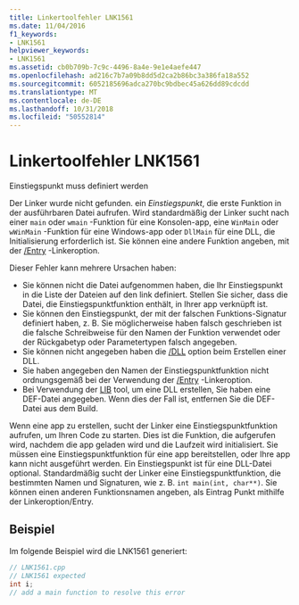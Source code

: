 ```yaml
---
title: Linkertoolfehler LNK1561
ms.date: 11/04/2016
f1_keywords:
- LNK1561
helpviewer_keywords:
- LNK1561
ms.assetid: cb0b709b-7c9c-4496-8a4e-9e1e4aefe447
ms.openlocfilehash: ad216c7b7a09b8dd5d2ca2b86bc3a386fa18a552
ms.sourcegitcommit: 6052185696adca270bc9bdbec45a626dd89cdcdd
ms.translationtype: MT
ms.contentlocale: de-DE
ms.lasthandoff: 10/31/2018
ms.locfileid: "50552814"
---
```

# <a name="linker-tools-error-lnk1561"></a>Linkertoolfehler LNK1561

Einstiegspunkt muss definiert werden

Der Linker wurde nicht gefunden. ein *Einstiegspunkt*, die erste Funktion in der ausführbaren Datei aufrufen. Wird standardmäßig der Linker sucht nach einer `main` oder `wmain` -Funktion für eine Konsolen-app, eine `WinMain` oder `wWinMain` -Funktion für eine Windows-app oder `DllMain` für eine DLL, die Initialisierung erforderlich ist. Sie können eine andere Funktion angeben, mit der [/Entry](../../build/reference/entry-entry-point-symbol.md) -Linkeroption.

Dieser Fehler kann mehrere Ursachen haben:
- Sie können nicht die Datei aufgenommen haben, die Ihr Einstiegspunkt in die Liste der Dateien auf den link definiert. Stellen Sie sicher, dass die Datei, die Einstiegspunktfunktion enthält, in Ihrer app verknüpft ist.
- Sie können den Einstiegspunkt, der mit der falschen Funktions-Signatur definiert haben, z. B. Sie möglicherweise haben falsch geschrieben ist die falsche Schreibweise für den Namen der Funktion verwendet oder der Rückgabetyp oder Parametertypen falsch angegeben.
- Sie können nicht angegeben haben die [/DLL](../../build/reference/dll-build-a-dll.md) option beim Erstellen einer DLL.
- Sie haben angegeben den Namen der Einstiegspunktfunktion nicht ordnungsgemäß bei der Verwendung der [/Entry](../../build/reference/entry-entry-point-symbol.md) -Linkeroption.
- Bei Verwendung der [LIB](../../build/reference/lib-reference.md) tool, um eine DLL erstellen, Sie haben eine DEF-Datei angegeben. Wenn dies der Fall ist, entfernen Sie die DEF-Datei aus dem Build.

Wenn eine app zu erstellen, sucht der Linker eine Einstiegspunktfunktion aufrufen, um Ihren Code zu starten. Dies ist die Funktion, die aufgerufen wird, nachdem die app geladen wird und die Laufzeit wird initialisiert. Sie müssen eine Einstiegspunktfunktion für eine app bereitstellen, oder Ihre app kann nicht ausgeführt werden. Ein Einstiegspunkt ist für eine DLL-Datei optional. Standardmäßig sucht der Linker eine Einstiegspunktfunktion, die bestimmten Namen und Signaturen, wie z. B. `int main(int, char**)`. Sie können einen anderen Funktionsnamen angeben, als Eintrag Punkt mithilfe der Linkeroption/Entry.

## <a name="example"></a>Beispiel

Im folgende Beispiel wird die LNK1561 generiert:

```cpp
// LNK1561.cpp
// LNK1561 expected
int i;
// add a main function to resolve this error
```